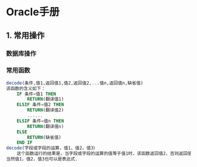 # Oracle手册

## 1. 常用操作

### 数据库操作

### 常用函数

```sql
decode(条件,值1,返回值1,值2,返回值2,...值n,返回值n,缺省值)
该函数的含义如下：
    IF 条件=值1 THEN
        RETURN(翻译值1)
    ELSIF 条件=值2 THEN
        RETURN(翻译值2)
        ......
    ELSIF 条件=值n THEN
        RETURN(翻译值n)
    ELSE
        RETURN(缺省值)
    END IF
decode(字段或字段的运算，值1，值2，值3）
	这个函数运行的结果是，当字段或字段的运算的值等于值1时，该函数返回值2，否则返回值3
当然值1，值2，值3也可以是表达式.
```

